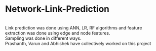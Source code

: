 # Network-Link-Prediction
<br>
Link prediction was done using ANN, LR, RF algorithms and feature extraction was done using edge and node features.
<br>
Sampling was done in different ways.
<br>
Prashanth, Varun and Abhishek have collectively worked on this project

